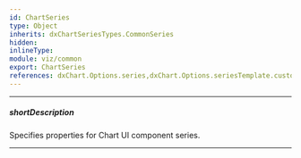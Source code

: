```yaml
---
id: ChartSeries
type: Object
inherits: dxChartSeriesTypes.CommonSeries
hidden: 
inlineType: 
module: viz/common
export: ChartSeries
references: dxChart.Options.series,dxChart.Options.seriesTemplate.customizeSeries,dxRangeSelector.Options.chart.series,dxRangeSelector.Options.chart.seriesTemplate.customizeSeries
---
```

---
##### shortDescription
Specifies properties for Chart UI component series.

---
